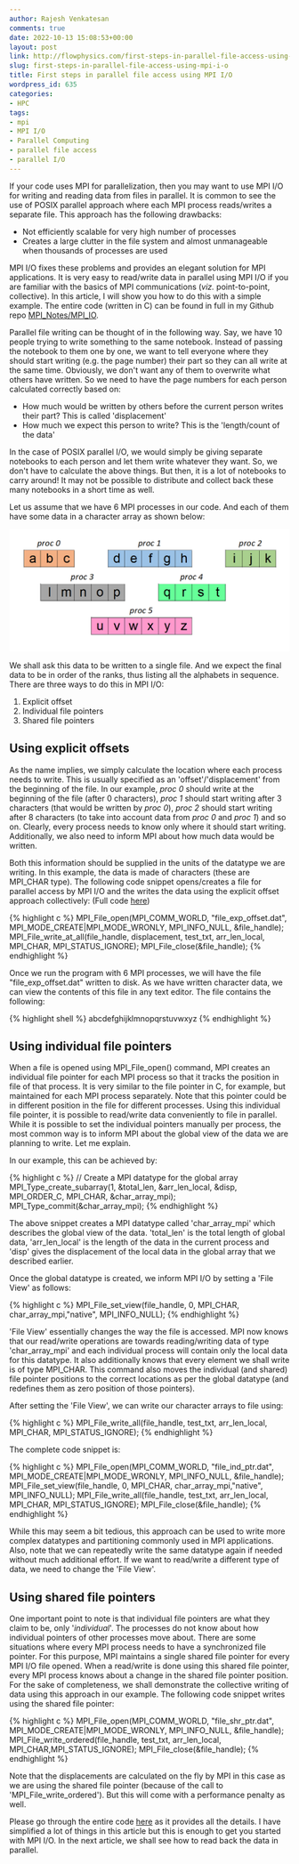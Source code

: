 ```yaml
---
author: Rajesh Venkatesan
comments: true
date: 2022-10-13 15:08:53+00:00
layout: post
link: http://flowphysics.com/first-steps-in-parallel-file-access-using-mpi-i-o/
slug: first-steps-in-parallel-file-access-using-mpi-i-o
title: First steps in parallel file access using MPI I/O
wordpress_id: 635
categories:
- HPC
tags:
- mpi
- MPI I/O
- Parallel Computing
- parallel file access
- parallel I/O
---
```





If your code uses MPI for parallelization, then you may want to use MPI I/O for writing and reading data from files in parallel. It is common to see the use of POSIX parallel approach where each MPI process reads/writes a separate file. This approach has the following drawbacks:

* Not efficiently scalable for very high number of processes
* Creates a large clutter in the file system and almost unmanageable when thousands of processes are used

MPI I/O fixes these problems and provides an elegant solution for MPI applications. It is very easy to read/write data in parallel using MPI I/O if you are familiar with the basics of MPI communications (_viz._ point-to-point, collective). In this article, I will show you how to do this with a simple example. The entire code (written in C) can be found in full in my Github repo [MPI_Notes/MPI_IO](https://github.com/rajesh-ae/MPI_Notes/tree/main/MPI_IO).

Parallel file writing can be thought of in the following way. Say, we have 10 people trying to write something to the same notebook. Instead of passing the notebook to them one by one, we want to tell everyone where they should start writing (e.g. the page number) their part so they can all write at the same time. Obviously, we don't want any of them to overwrite what others have written. So we need to have the page numbers for each person calculated correctly based on:

* How much would be written by others before the current person writes their part? This is called 'displacement'
* How much we expect this person to write? This is the 'length/count of the data'

In the case of POSIX parallel I/O, we would simply be giving separate notebooks to each person and let them write whatever they want. So, we don't have to calculate the above things. But then, it is a lot of notebooks to carry around! It may not be possible to distribute and collect back these many notebooks in a short time as well.

Let us assume that we have 6 MPI processes in our code. And each of them have some data in a character array as shown below:

![Data in individual MPI processes](/assets/img/2022/10/data-2.png)

We shall ask this data to be written to a single file. And we expect the final data to be in order of the ranks, thus listing all the alphabets in sequence. There are three ways to do this in MPI I/O:

  1. Explicit offset
  2. Individual file pointers
  3. Shared file pointers

## Using explicit offsets

As the name implies, we simply calculate the location where each process needs to write. This is usually specified as an 'offset'/'displacement' from the beginning of the file. In our example, _proc 0_ should write at the beginning of the file (after 0 characters), _proc 1_ should start writing after 3 characters (that would be written by _proc 0_), _proc 2_ should start writing after 8 characters (to take into account data from _proc 0_ and _proc 1_) and so on. Clearly, every process needs to know only where it should start writing. Additionally, we also need to inform MPI about how much data would be written.

Both this information should be supplied in the units of the datatype we are writing. In this example, the data is made of characters (these are MPI_CHAR type). The following code snippet opens/creates a file for parallel access by MPI I/O and the writes the data using the explicit offset approach collectively: (Full code [here](https://github.com/rajesh-ae/MPI_Notes/blob/main/MPI_IO/write_char_parallel.c))

{% highlight c %}
MPI_File_open(MPI_COMM_WORLD, "file_exp_offset.dat", MPI_MODE_CREATE|MPI_MODE_WRONLY, MPI_INFO_NULL, &file_handle);
MPI_File_write_at_all(file_handle, displacement, test_txt, arr_len_local, MPI_CHAR, MPI_STATUS_IGNORE);
MPI_File_close(&file_handle);
{% endhighlight %}

Once we run the program with 6 MPI processes, we will have the file "file_exp_offset.dat" written to disk. As we have written character data, we can view the contents of this file in any text editor. The file contains the following:

{% highlight shell %}
abcdefghijklmnopqrstuvwxyz
{% endhighlight %}

## Using individual file pointers

When a file is opened using MPI_File_open() command, MPI creates an individual file pointer for each MPI process so that it tracks the position in file of that process. It is very similar to the file pointer in C, for example, but maintained for each MPI process separately. Note that this pointer could be in different position in the file for different processes. Using this individual file pointer, it is possible to read/write data conveniently to file in parallel. While it is possible to set the individual pointers manually per process, the most common way is to inform MPI about the global view of the data we are planning to write. Let me explain.

In our example, this can be achieved by:

{% highlight c %}
// Create a MPI datatype for the global array
MPI_Type_create_subarray(1, &total_len, &arr_len_local, &disp, MPI_ORDER_C, MPI_CHAR, &char_array_mpi);
MPI_Type_commit(&char_array_mpi);
{% endhighlight %}

The above snippet creates a MPI datatype called 'char_array_mpi' which describes the global view of the data. 'total_len' is the total length of global data, 'arr_len_local' is the length of the data in the current process and 'disp' gives the displacement of the local data in the global array that we described earlier.

Once the global datatype is created, we inform MPI I/O by setting a 'File View' as follows:

{% highlight c %}
MPI_File_set_view(file_handle, 0, MPI_CHAR, char_array_mpi,"native", MPI_INFO_NULL);
{% endhighlight %}

'File View' essentially changes the way the file is accessed. MPI now knows that our read/write operations are towards reading/writing data of type 'char_array_mpi' and each individual process will contain only the local data for this datatype. It also additionally knows that every element we shall write is of type MPI_CHAR. This command also moves the individual (and shared) file pointer positions to the correct locations as per the global datatype (and redefines them as zero position of those pointers).

After setting the 'File View', we can write our character arrays to file using:

{% highlight c %}
MPI_File_write_all(file_handle, test_txt, arr_len_local, MPI_CHAR, MPI_STATUS_IGNORE);
{% endhighlight %}

The complete code snippet is:

{% highlight c %}
MPI_File_open(MPI_COMM_WORLD, "file_ind_ptr.dat", MPI_MODE_CREATE|MPI_MODE_WRONLY, MPI_INFO_NULL, &file_handle);
MPI_File_set_view(file_handle, 0, MPI_CHAR, char_array_mpi,"native", MPI_INFO_NULL);
MPI_File_write_all(file_handle, test_txt, arr_len_local, MPI_CHAR, MPI_STATUS_IGNORE);
MPI_File_close(&file_handle);
{% endhighlight %}

While this may seem a bit tedious, this approach can be used to write more complex datatypes and partitioning commonly used in MPI applications. Also, note that we can repeatedly write the same datatype again if needed without much additional effort. If we want to read/write a different type of data, we need to change the 'File View'.

## Using shared file pointers

One important point to note is that individual file pointers are what they claim to be, only '_individual_'. The processes do not know about how individual pointers of other processes move about. There are some situations where every MPI process needs to have a synchronized file pointer. For this purpose, MPI maintains a single shared file pointer for every MPI I/O file opened. When a read/write is done using this shared file pointer, every MPI process knows about a change in the shared file pointer position. For the sake of completeness, we shall demonstrate the collective writing of data using this approach in our example. The following code snippet writes using the shared file pointer:

{% highlight c %}
MPI_File_open(MPI_COMM_WORLD, "file_shr_ptr.dat", MPI_MODE_CREATE|MPI_MODE_WRONLY, MPI_INFO_NULL, &file_handle);
MPI_File_write_ordered(file_handle, test_txt, arr_len_local, MPI_CHAR,MPI_STATUS_IGNORE);
MPI_File_close(&file_handle);
{% endhighlight %}

Note that the displacements are calculated on the fly by MPI in this case as we are using the shared file pointer (because of the call to 'MPI_File_write_ordered'). But this will come with a performance penalty as well.

Please go through the entire code [here](https://github.com/rajesh-ae/MPI_Notes/blob/main/MPI_IO/write_char_parallel.c) as it provides all the details. I have simplified a lot of things in this article but this is enough to get you started with MPI I/O. In the next article, we shall see how to read back the data in parallel.
